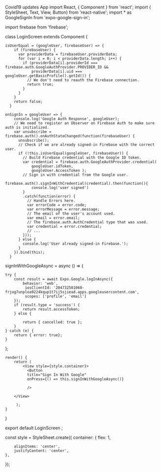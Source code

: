 Covid19 updates App
import React, { Component } from 'react';
import { StyleSheet, Text, View, Button} from 'react-native';
import * as GoogleSignIn from 'expo-google-sign-in';

import firebase from 'firebase';

class LoginScreen extends Component {

    isUserEqual = (googleUser, firebaseUser) => {
        if (firebaseUser) {
          var providerData = firebaseUser.providerData;
          for (var i = 0; i < providerData.length; i++) {
            if (providerData[i].providerId === firebase.auth.GoogleAuthProvider.PROVIDER_ID &&
                providerData[i].uid === googleUser.getBasicProfile().getId()) {
              // We don't need to reauth the Firebase connection.
              return true;
            }
          }
        }
        return false;
      }

    onSignIn = googleUser => {
        console.log('Google Auth Response', googleUser);
        // We need to register an Observer on Firebase Auth to make sure auth is initialized.
        var unsubscribe = firebase.auth().onAuthStateChanged(function(firebaseUser) {
          unsubscribe();
          // Check if we are already signed-in Firebase with the correct user.
          if (!this.isUserEqual(googleUser, firebaseUser)) {
            // Build Firebase credential with the Google ID token.
            var credential = firebase.auth.GoogleAuthProvider.credential(
                googleUser.idToken,
                googleUser.AccessToken );
            // Sign in with credential from the Google user.
            firebase.auth().signInWithCredential(credential).then(function(){
                console.log('user signed')
            }
            .catch(function(error) {
              // Handle Errors here.
              var errorCode = error.code;
              var errorMessage = error.message;
              // The email of the user's account used.
              var email = error.email;
              // The firebase.auth.AuthCredential type that was used.
              var credential = error.credential;
              // ...
            }));
          } else {
            console.log('User already signed-in Firebase.');
          }
        }).bind(this);
      }



signInWithGoogleAsync = async () => {
  
    try {
        const result = await Expo.Google.logInAsync({
            behavior: 'web',
             iosClientId: '204732501060-frjog7unploa9224kqup1t7ij5sjiead.apps.googleusercontent.com',
             scopes: ['profile', 'email']
        });
        if (result.type = 'success') {
            return result.accessToken;
        } else {
            
            return { cancelled: true };
        }
    } catch (e) {
        return { error: true};
    }
};


    
    render() { 
        return ( 
            <View style={style.container}>
              <Button 
              title="Sign In With Google"
              onPress={() => this.signInWithGoogleAsync()}

              />
            
        </View>

         );
    }
}
 
export default LoginScreen ;

const style = StyleSheet.create({
    container: {
        flex: 1,
        
        alignItems: 'center',
        justifyContent: 'center',
    },
});
